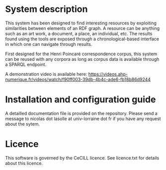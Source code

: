 # System description
This system has been designed to find interesting resources by exploiting similarities between
elements of an RDF graph. A resource can be anything such as an art work,
a document, a place, an individual, etc. The results found using the tools
are exposed through a chronological-based interface in which one can navigate
through results.

First designed for the Henri Poincaré correspondence corpus,
this system can be reused with any corpora as long as corpus data is available
through a SPARQL endpoint.

A demonstration video is available here: https://videos.ahp-numerique.fr/videos/watch/f90ff003-39db-4b4c-ade6-fb18b86d9244

# Installation and configuration guide
A detailled documentation file is provided on the repository. 
Please send a message to nicolas dot lasolle at univ-lorraine dot fr if you have any request about the sytem.

# Licence 
This software is governed by the CeCILL licence. 
See licence.txt for details about this licence.
